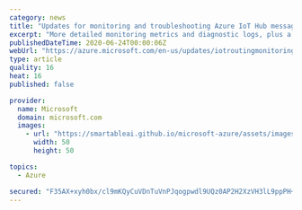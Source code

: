 ```yaml
---
category: news
title: "Updates for monitoring and troubleshooting Azure IoT Hub message routing"
excerpt: "More detailed monitoring metrics and diagnostic logs, plus a new troubleshooting guide, are now available to accelerate monitoring and troubleshooting for Azure IoT Hub message routing.\n"
publishedDateTime: 2020-06-24T00:00:06Z
webUrl: "https://azure.microsoft.com/en-us/updates/iotroutingmonitoring/"
type: article
quality: 16
heat: 16
published: false

provider:
  name: Microsoft
  domain: microsoft.com
  images:
    - url: "https://smartableai.github.io/microsoft-azure/assets/images/organizations/microsoft.com-50x50.jpg"
      width: 50
      height: 50

topics:
  - Azure

secured: "F35AX+xyh0bx/cl9mKQyCuVDnTuVnPJqogpwdl9UQz0AP2H2XzVH3lL9ppPH+ArvkZl0bRfMOFwGSUxhbN0nZsLncMAQ7tYSpuxpQTuGdlDOJlOfpdEF0AwlxZT0YqS487TraiwJgT2y7TyLYu0zbVwjrpzZ5J5BLbql6N8op5Inle5YX+J5MxrVxunAVyyoFTv+0OX669ln7VwJdpUWr5HS7Dfv63FhiWewmmUszB9YVirUI4c6aTAA+T3n/GZpshqnmGq1KO+qAmkYyGAkPUkvKWhhX4PutmCgh5G4iVmb3RF7oGHoJvyuaIaOWN7I5oiPaIk2683FnUErZFN9kg==;XBlIGOcBF10qmuoTscy6Qg=="
---
```


